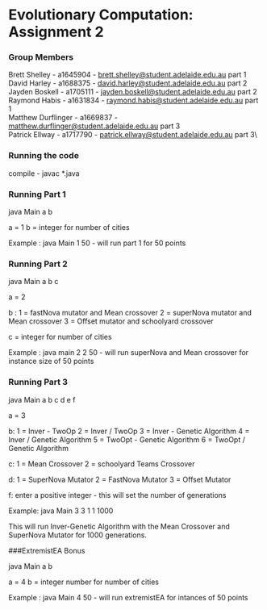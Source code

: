 # Evolutionary Computation: Assignment 2

### Group Members

Brett Shelley - a1645904 - brett.shelley@student.adelaide.edu.au             part 1\
David Harley - a1688375 - david.harley@student.adelaide.edu.au               part 2\
Jayden Boskell - a1705111 - jayden.boskell@student.adelaide.edu.au           part 2\
Raymond Habis - a1631834 - raymond.habis@student.adelaide.edu.au             part 1\
Matthew Durflinger - a1669837 - matthew.durflinger@student.adelaide.edu.au   part 3\
Patrick Ellway - a1717790 - patrick.ellway@student.adelaide.edu.au           part 3\

### Running the code

compile - javac *.java

### Running Part 1

java Main a b

a = 1
b = integer for number of cities

Example : java Main 1 50  - will run part 1 for 50 points

### Running Part 2

java Main a b c 

a = 2

b : 1 = fastNova mutator and Mean crossover
    2 = superNova mutator and Mean crossover
    3 = Offset mutator and schoolyard crossover

c = integer for number of cities

Example : java main 2 2 50 - will run superNova and Mean crossover for instance size of 50 points


### Running Part 3

java Main a b c d e f

a = 3

b: 1 = Inver - TwoOp
   2 = Inver / TwoOp
   3 = Inver - Genetic Algorithm
   4 = Inver / Genetic Algorithm
   5 = TwoOpt - Genetic Algorithm
   6 = TwoOpt / Genetic Algorithm

c: 1 = Mean Crossover
   2 = schoolyard Teams Crossover

d: 1 = SuperNova Mutator
   2 = FastNova Mutator
   3 = Offset Mutator

f: enter a positive integer - this will set the number of generations

Example: java Main 3 3 1 1 1000

This will run Inver-Genetic Algorithm with the Mean Crossover and SuperNova Mutator for 1000 generations.

###ExtremistEA Bonus

java Main a b

a = 4
b = integer number for number of cities

Example : java Main 4 50 - will run extremistEA for intances of 50 points


